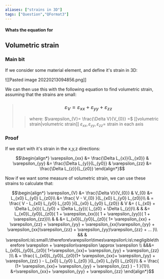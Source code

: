 ```yaml
---
aliases: ["strains in 3D"]
tags: ["Question","QFormat3"]
---
```


#### Whats the equation for
## Volumetric strain
### Main bit
If we consider some material element, and define it's strain in 3D:

![[Pasted image 20220213094856.png]]

We can then use this with the following equation to find volumetric strain, assuming that the strains are small:

> ### $$\varepsilon_{V} =\varepsilon_{xx}+ \varepsilon_{yy} + \varepsilon_{zz} $$ 
>> where:
>> $\varepsilon_{V}= \frac{\Delta V}{V_{0}} =$ [[volumetric strain|volumetric strain]]
>> $\varepsilon_{xx},\varepsilon_{yy},\varepsilon_{zz}=$ strain in each axis

### Proof

If we start with it's strain in the x,y,z directions:

$$\begin{align*}
\varepsilon_{xx} &= \frac{\Delta L_{x}}{L_{x0}} & \varepsilon_{yy} &= \frac{\Delta L_{y}}{L_{y0}} & \varepsilon_{zz} &= \frac{\Delta L_{z}}{L_{z0}} 
\end{align*}$$

Now if we want some measure of volumetric strain, we can use these strains to calculate that:

$$\begin{align*}
\varepsilon_{V} &= \frac{\Delta V}{V_{0}} & V_{0} &= L_{x0} L_{y0} L_{z0}\\
 &= \frac{ V - V_{0} }{L_{x0} L_{y0} L_{z0}}\\
& = \frac{ V - L_{x0} L_{y0} L_{z0} }{L_{x0} L_{y0} L_{z0}} & V &= ( L_{x0} + \Delta L_{x})( L_{y0} + \Delta L_{y})( L_{z0} + \Delta L_{z})\\
& & &= L_{x0}L_{y0}L_{z0}( 1 + \varepsilon_{xx})( 1 + \varepsilon_{yy})( 1 + \varepsilon_{zz})\\
& & &= L_{x0}L_{y0}L_{z0}( 1+ \varepsilon_{xx} + \varepsilon_{zz} + \varepsilon_{yy} + \varepsilon_{xx}\varepsilon_{yy} + \varepsilon_{xx}\varepsilon_{zz} + \varepsilon_{yy}\varepsilon_{zz} + ... )\\
&& & \varepsilon\:is\:small\:\therefore\varepsilon\times\varepsilon\:is\:negligible\therefore \varepsilon + \varepsilon\varepsilon \approx \varepsilon \\
&&&= L_{x0}L_{y0}L_{z0}( 1+\varepsilon_{xx}+ \varepsilon_{yy} + \varepsilon_{zz} )\\
& = \frac{ L_{x0}L_{y0}L_{z0}(1+ \varepsilon_{xx}+ \varepsilon_{yy} + \varepsilon_{zz} ) - L_{x0} L_{y0} L_{z0} }{L_{x0} L_{y0} L_{z0}}\\
& = \frac{ (1+ \varepsilon_{xx}+ \varepsilon_{yy} + \varepsilon_{zz} ) - 1 }{1}\\
&=\varepsilon_{xx}+ \varepsilon_{yy} + \varepsilon_{zz}
\end{align*}$$